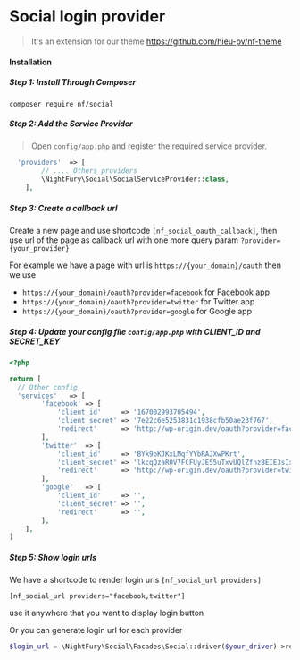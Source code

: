 # Social login provider
 > It's an extension for our theme https://github.com/hieu-pv/nf-theme 
 
#### Installation
##### Step 1: Install Through Composer
```
composer require nf/social
```
##### Step 2: Add the Service Provider
> Open `config/app.php` and register the required service provider.

```php
  'providers'  => [
        // .... Others providers 
        \NightFury\Social\SocialServiceProvider::class,
    ],
```
##### Step 3: Create a callback url
Create a new page and use shortcode `[nf_social_oauth_callback]`, then use url of the page as callback url with one more query param `?provider={your_provider}` 

For example we have a page with url is `https://{your_domain}/oauth` then we use 
- `https://{your_domain}/oauth?provider=facebook` for Facebook app 
- `https://{your_domain}/oauth?provider=twitter` for Twitter app 
- `https://{your_domain}/oauth?provider=google` for Google app 

##### Step 4: Update your config file `config/app.php` with CLIENT_ID and SECRET_KEY
```php
<?php

return [
  // Other config 
  'services'   => [
        'facebook' => [
            'client_id'     => '167002993705494',
            'client_secret' => '7e22c6e5253831c1938cfb50ae23f767',
            'redirect'      => 'http://wp-origin.dev/oauth?provider=facebook',
        ],
        'twitter'  => [
            'client_id'     => 'BYk9oKJKxLMqfYYbRAJXwPKrt',
            'client_secret' => 'lkcqQzaR0V7FCFUyJE55uTxvUQlZfnzBEIE3sIxKHTXNf1bNQw',
            'redirect'      => 'http://wp-origin.dev/oauth?provider=twitter',
        ],
        'google'   => [
            'client_id'     => '',
            'client_secret' => '',
            'redirect'      => '',
        ],
    ],
]
```
##### Step 5: Show login urls
We have a shortcode to render login urls `[nf_social_url providers]`
```
[nf_social_url providers="facebook,twitter"]
```
use it anywhere that you want to display login button

Or you can generate login url for each provider
```php
$login_url = \NightFury\Social\Facades\Social::driver($your_driver)->redirect()->getTargetUrl();

```
